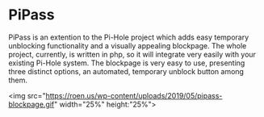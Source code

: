 # PiPass
PiPass is an extention to the Pi-Hole project which adds easy temporary unblocking functionality and a visually appealing blockpage. The whole project, currently, is written in php, so it will integrate very easily with your existing Pi-Hole system. The blockpage is very easy to use, presenting three distinct options, an automated, temporary unblock button among them.

<img src="https://roen.us/wp-content/uploads/2019/05/pipass-blockpage.gif" width="25%" height:"25%"></img>
